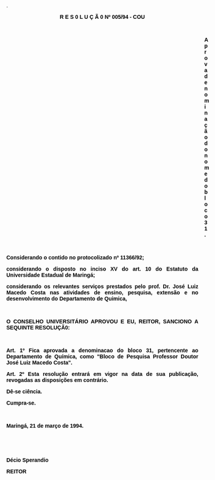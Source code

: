 <BODY TEXT="#000000">

<FONT FACE="Arial"><P ALIGN="JUSTIFY">.</P>
<B><P ALIGN="CENTER">R E S 0 L U &Ccedil; &Atilde; 0  Nº 005/94 - COU</P>
<P ALIGN="JUSTIFY"></P>
<P ALIGN="JUSTIFY">&nbsp;</P><DIR>
<DIR>
<DIR>
<DIR>
<DIR>
<DIR>
<DIR>
<DIR>
<DIR>
<DIR>
<DIR>
<DIR>
<DIR>

<P ALIGN="JUSTIFY">Aprova denomina&ccedil;&atilde;o do nome do bloco 31.</P>
</B><P ALIGN="JUSTIFY"></P>
<P ALIGN="JUSTIFY">&nbsp;</P></DIR>
</DIR>
</DIR>
</DIR>
</DIR>
</DIR>
</DIR>
</DIR>
</DIR>
</DIR>
</DIR>
</DIR>
</DIR>

<P ALIGN="JUSTIFY">Considerando o contido no protocolizado nº 11366/92; </P>
<P ALIGN="JUSTIFY">considerando o disposto no inciso XV do art. 10 do Estatuto da Universidade Estadual de Maring&aacute;;</P>
<P ALIGN="JUSTIFY">considerando os relevantes servi&ccedil;os prestados pelo prof. Dr. Jos&eacute; Luiz Macedo Costa nas atividades de ensino, pesquisa, extens&atilde;o e no desenvolvimento do Departamento de Quimica,</P>
<P ALIGN="JUSTIFY"></P>
<P ALIGN="JUSTIFY">&nbsp;</P>
<P ALIGN="JUSTIFY">O CONSELHO UNIVERSIT&Aacute;RIO APROVOU E EU, REITOR, SANCIONO A SEQUINTE RESOLU&Ccedil;&Atilde;0:</P>
<P ALIGN="JUSTIFY"></P>
<P ALIGN="JUSTIFY">&nbsp;</P>
<B><P ALIGN="JUSTIFY">Art. 1º</B> Fica aprovada a denominacao do bloco 31, pertencente ao Departamento de Qu&iacute;mica, como "Bloco de Pesquisa Professor Doutor Jos&eacute; Luiz Macedo Costa".</P>
<B><P ALIGN="JUSTIFY">Art. 2º</B> Esta resolu&ccedil;&atilde;o entrar&aacute; em vigor na data de sua publica&ccedil;&atilde;o, revogadas as disposi&ccedil;&otilde;es em contr&aacute;rio.</P>
<P ALIGN="JUSTIFY">D&ecirc;-se ci&ecirc;ncia.</P>
<P ALIGN="JUSTIFY">Cumpra-se.</P>
<P ALIGN="JUSTIFY"></P>
<P ALIGN="JUSTIFY">&nbsp;</P>
<P ALIGN="JUSTIFY">Maring&aacute;, 21 de mar&ccedil;o de 1994.</P>
<P ALIGN="JUSTIFY"></P>
<P ALIGN="JUSTIFY">&nbsp;</P>
<P ALIGN="JUSTIFY">&nbsp;</P>
<P ALIGN="JUSTIFY">D&eacute;cio Sperandio</P>
<B><P ALIGN="JUSTIFY">REITOR</P></B></FONT></BODY>
